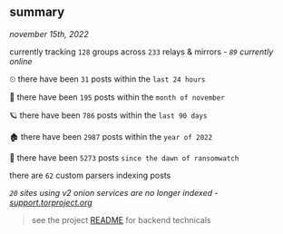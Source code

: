 
## summary
_november 15th, 2022_

currently tracking `128` groups across `233` relays & mirrors - _`89` currently online_

⏲ there have been `31` posts within the `last 24 hours`

🦈 there have been `195` posts within the `month of november`

🪐 there have been `786` posts within the `last 90 days`

🏚 there have been `2987` posts within the `year of 2022`

🦕 there have been `5273` posts `since the dawn of ransomwatch`

there are `62` custom parsers indexing posts

_`20` sites using v2 onion services are no longer indexed - [support.torproject.org](https://support.torproject.org/onionservices/v2-deprecation/)_

> see the project [README](https://github.com/joshhighet/ransomwatch#ransomwatch--) for backend technicals
